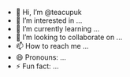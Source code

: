 - 👋 Hi, I’m @teacupuk
- 👀 I’m interested in ...
- 🌱 I’m currently learning ...
- 💞️ I’m looking to collaborate on ...
- 📫 How to reach me ...
- 😄 Pronouns: ...
- ⚡ Fun fact: ...

<!---
teacupuk/teacupuk is a ✨ special ✨ repository because its `README.md` (this file) appears on your GitHub profile.
You can click the Preview link to take a look at your changes.
--->

